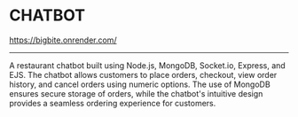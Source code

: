 # CHATBOT

<https://bigbite.onrender.com/>

---
A restaurant chatbot built using Node.js, MongoDB, Socket.io, Express, and EJS. The chatbot allows customers to place orders, checkout, view order history, and cancel orders using numeric options. The use of MongoDB ensures secure storage of orders, while the chatbot's intuitive design provides a seamless ordering experience for customers.
